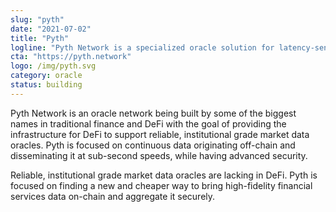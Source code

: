 ```yaml
---
slug: "pyth"
date: "2021-07-02"
title: "Pyth"
logline: "Pyth Network is a specialized oracle solution for latency-sensitive financial data typically guarded by centralized institutions. Pyth Network is focused on bringing this unique data on-chain and aggregating it securely."
cta: "https://pyth.network"
logo: /img/pyth.svg
category: oracle
status: building
---
```


Pyth Network is an oracle network being built by some of the biggest names in traditional finance and DeFi with the goal of providing the infrastructure for DeFi to support reliable, institutional grade market data oracles. Pyth is focused on continuous data originating off-chain and disseminating it at sub-second speeds, while having advanced security.

Reliable, institutional grade market data oracles are lacking in DeFi. Pyth is focused on finding a new and cheaper way to bring high-fidelity financial services data on-chain and aggregate it securely.
